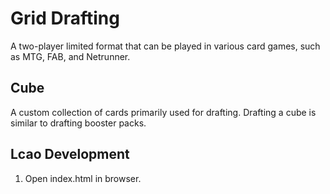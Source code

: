 # Grid Drafting

A two-player limited format that can be played in various card games, such as MTG, FAB, and Netrunner.

## Cube

A custom collection of cards primarily used for drafting. Drafting a cube is similar to drafting booster packs.

## Lcao Development

1. Open index.html in browser.